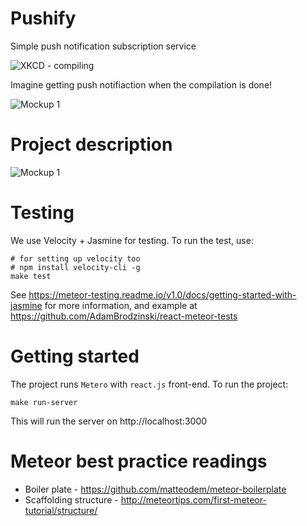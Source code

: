 # Pushify

Simple push notification subscription service

![XKCD - compiling](https://imgs.xkcd.com/comics/compiling.png)

Imagine getting push notifiaction when the compilation is done!

![Mockup 1](/mobile.png)


# Project description

![Mockup 1](/mockup.png)



# Testing

We use Velocity + Jasmine for testing.  To run the test, use:

	# for setting up velocity too
	# npm install velocity-cli -g
	make test

See https://meteor-testing.readme.io/v1.0/docs/getting-started-with-jasmine for more information, and example at https://github.com/AdamBrodzinski/react-meteor-tests


# Getting started

The project runs `Metero` with `react.js` front-end.  To run the project:

```
make run-server
``` 

This will run the server on http://localhost:3000

# Meteor best practice readings

* Boiler plate - https://github.com/matteodem/meteor-boilerplate
* Scaffolding structure - http://meteortips.com/first-meteor-tutorial/structure/
